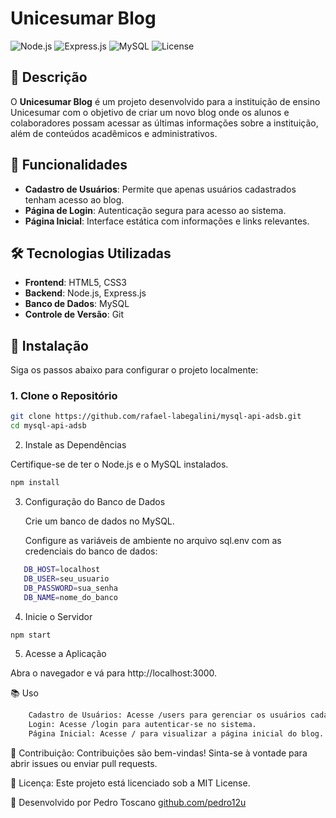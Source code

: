 # Unicesumar Blog

<!-- ![Banner do Blog](path/to/banner.png) -->

![Node.js](https://img.shields.io/badge/Node.js-v14.17.0-green)
![Express.js](https://img.shields.io/badge/Express.js-4.17.1-blue)
![MySQL](https://img.shields.io/badge/MySQL-8.0.23-blue)
![License](https://img.shields.io/badge/license-MIT-blue.svg)

## 📖 Descrição

O **Unicesumar Blog** é um projeto desenvolvido para a instituição de ensino Unicesumar com o objetivo de criar um novo blog onde os alunos e colaboradores possam acessar as últimas informações sobre a instituição, além de conteúdos acadêmicos e administrativos.

## 🚀 Funcionalidades

- **Cadastro de Usuários**: Permite que apenas usuários cadastrados tenham acesso ao blog.
- **Página de Login**: Autenticação segura para acesso ao sistema.
- **Página Inicial**: Interface estática com informações e links relevantes.

## 🛠 Tecnologias Utilizadas

- **Frontend**: HTML5, CSS3
- **Backend**: Node.js, Express.js
- **Banco de Dados**: MySQL
- **Controle de Versão**: Git

## 📝 Instalação

Siga os passos abaixo para configurar o projeto localmente:

### 1. Clone o Repositório

```bash
git clone https://github.com/rafael-labegalini/mysql-api-adsb.git
cd mysql-api-adsb
```

2. Instale as Dependências

Certifique-se de ter o Node.js e o MySQL instalados.

```bash
npm install
```

3. Configuração do Banco de Dados

   Crie um banco de dados no MySQL.

   Configure as variáveis de ambiente no arquivo sql.env com as credenciais do banco de dados:

```bash
   DB_HOST=localhost
   DB_USER=seu_usuario
   DB_PASSWORD=sua_senha
   DB_NAME=nome_do_banco
```

4. Inicie o Servidor

```bash
npm start
```

5. Acesse a Aplicação

Abra o navegador e vá para http://localhost:3000.

📚 Uso

```bash
    Cadastro de Usuários: Acesse /users para gerenciar os usuários cadastrados.
    Login: Acesse /login para autenticar-se no sistema.
    Página Inicial: Acesse / para visualizar a página inicial do blog.
```

🤝 Contribuição: Contribuições são bem-vindas! Sinta-se à vontade para abrir issues ou enviar pull requests.

📝 Licença: Este projeto está licenciado sob a MIT License.

👤 Desenvolvido por Pedro Toscano [github.com/pedro12u](https://github.com/pedro12u)
